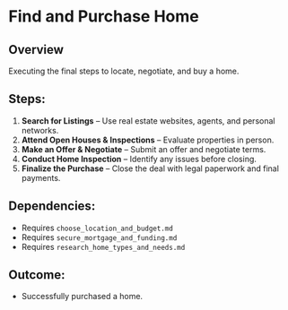 # Find and Purchase Home

## Overview
Executing the final steps to locate, negotiate, and buy a home.

## Steps:
1. **Search for Listings** – Use real estate websites, agents, and personal networks.
2. **Attend Open Houses & Inspections** – Evaluate properties in person.
3. **Make an Offer & Negotiate** – Submit an offer and negotiate terms.
4. **Conduct Home Inspection** – Identify any issues before closing.
5. **Finalize the Purchase** – Close the deal with legal paperwork and final payments.

## Dependencies:
- Requires `choose_location_and_budget.md`
- Requires `secure_mortgage_and_funding.md`
- Requires `research_home_types_and_needs.md`

## Outcome:
- Successfully purchased a home.
